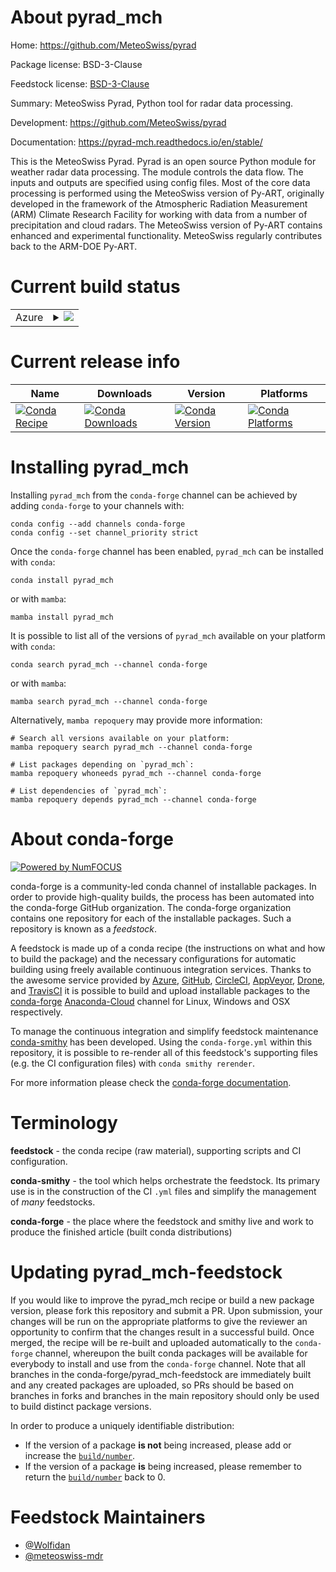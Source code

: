 About pyrad_mch
===============

Home: https://github.com/MeteoSwiss/pyrad

Package license: BSD-3-Clause

Feedstock license: [BSD-3-Clause](https://github.com/conda-forge/pyrad_mch-feedstock/blob/main/LICENSE.txt)

Summary: MeteoSwiss Pyrad, Python tool for radar data processing.

Development: https://github.com/MeteoSwiss/pyrad

Documentation: https://pyrad-mch.readthedocs.io/en/stable/

This is the MeteoSwiss Pyrad. Pyrad is an open source Python
module for weather radar data processing. The module controls the
data flow. The inputs and outputs are specified using config files.
Most of the core data processing is performed using the MeteoSwiss version
of Py-ART, originally developed in the framework of the
Atmospheric Radiation Measurement (ARM) Climate Research Facility for
working with data from a number of precipitation and cloud radars. The
MeteoSwiss version of Py-ART contains enhanced
and experimental functionality. MeteoSwiss regularly contributes back to
the ARM-DOE Py-ART.


Current build status
====================


<table>
    
  <tr>
    <td>Azure</td>
    <td>
      <details>
        <summary>
          <a href="https://dev.azure.com/conda-forge/feedstock-builds/_build/latest?definitionId=9184&branchName=main">
            <img src="https://dev.azure.com/conda-forge/feedstock-builds/_apis/build/status/pyrad_mch-feedstock?branchName=main">
          </a>
        </summary>
        <table>
          <thead><tr><th>Variant</th><th>Status</th></tr></thead>
          <tbody><tr>
              <td>linux_64_numpy1.20python3.8.____cpython</td>
              <td>
                <a href="https://dev.azure.com/conda-forge/feedstock-builds/_build/latest?definitionId=9184&branchName=main">
                  <img src="https://dev.azure.com/conda-forge/feedstock-builds/_apis/build/status/pyrad_mch-feedstock?branchName=main&jobName=linux&configuration=linux%20linux_64_numpy1.20python3.8.____cpython" alt="variant">
                </a>
              </td>
            </tr><tr>
              <td>linux_64_numpy1.20python3.9.____cpython</td>
              <td>
                <a href="https://dev.azure.com/conda-forge/feedstock-builds/_build/latest?definitionId=9184&branchName=main">
                  <img src="https://dev.azure.com/conda-forge/feedstock-builds/_apis/build/status/pyrad_mch-feedstock?branchName=main&jobName=linux&configuration=linux%20linux_64_numpy1.20python3.9.____cpython" alt="variant">
                </a>
              </td>
            </tr><tr>
              <td>linux_64_numpy1.21python3.10.____cpython</td>
              <td>
                <a href="https://dev.azure.com/conda-forge/feedstock-builds/_build/latest?definitionId=9184&branchName=main">
                  <img src="https://dev.azure.com/conda-forge/feedstock-builds/_apis/build/status/pyrad_mch-feedstock?branchName=main&jobName=linux&configuration=linux%20linux_64_numpy1.21python3.10.____cpython" alt="variant">
                </a>
              </td>
            </tr><tr>
              <td>osx_64_numpy1.20python3.8.____cpython</td>
              <td>
                <a href="https://dev.azure.com/conda-forge/feedstock-builds/_build/latest?definitionId=9184&branchName=main">
                  <img src="https://dev.azure.com/conda-forge/feedstock-builds/_apis/build/status/pyrad_mch-feedstock?branchName=main&jobName=osx&configuration=osx%20osx_64_numpy1.20python3.8.____cpython" alt="variant">
                </a>
              </td>
            </tr><tr>
              <td>osx_64_numpy1.20python3.9.____cpython</td>
              <td>
                <a href="https://dev.azure.com/conda-forge/feedstock-builds/_build/latest?definitionId=9184&branchName=main">
                  <img src="https://dev.azure.com/conda-forge/feedstock-builds/_apis/build/status/pyrad_mch-feedstock?branchName=main&jobName=osx&configuration=osx%20osx_64_numpy1.20python3.9.____cpython" alt="variant">
                </a>
              </td>
            </tr><tr>
              <td>osx_64_numpy1.21python3.10.____cpython</td>
              <td>
                <a href="https://dev.azure.com/conda-forge/feedstock-builds/_build/latest?definitionId=9184&branchName=main">
                  <img src="https://dev.azure.com/conda-forge/feedstock-builds/_apis/build/status/pyrad_mch-feedstock?branchName=main&jobName=osx&configuration=osx%20osx_64_numpy1.21python3.10.____cpython" alt="variant">
                </a>
              </td>
            </tr>
          </tbody>
        </table>
      </details>
    </td>
  </tr>
</table>

Current release info
====================

| Name | Downloads | Version | Platforms |
| --- | --- | --- | --- |
| [![Conda Recipe](https://img.shields.io/badge/recipe-pyrad_mch-green.svg)](https://anaconda.org/conda-forge/pyrad_mch) | [![Conda Downloads](https://img.shields.io/conda/dn/conda-forge/pyrad_mch.svg)](https://anaconda.org/conda-forge/pyrad_mch) | [![Conda Version](https://img.shields.io/conda/vn/conda-forge/pyrad_mch.svg)](https://anaconda.org/conda-forge/pyrad_mch) | [![Conda Platforms](https://img.shields.io/conda/pn/conda-forge/pyrad_mch.svg)](https://anaconda.org/conda-forge/pyrad_mch) |

Installing pyrad_mch
====================

Installing `pyrad_mch` from the `conda-forge` channel can be achieved by adding `conda-forge` to your channels with:

```
conda config --add channels conda-forge
conda config --set channel_priority strict
```

Once the `conda-forge` channel has been enabled, `pyrad_mch` can be installed with `conda`:

```
conda install pyrad_mch
```

or with `mamba`:

```
mamba install pyrad_mch
```

It is possible to list all of the versions of `pyrad_mch` available on your platform with `conda`:

```
conda search pyrad_mch --channel conda-forge
```

or with `mamba`:

```
mamba search pyrad_mch --channel conda-forge
```

Alternatively, `mamba repoquery` may provide more information:

```
# Search all versions available on your platform:
mamba repoquery search pyrad_mch --channel conda-forge

# List packages depending on `pyrad_mch`:
mamba repoquery whoneeds pyrad_mch --channel conda-forge

# List dependencies of `pyrad_mch`:
mamba repoquery depends pyrad_mch --channel conda-forge
```


About conda-forge
=================

[![Powered by
NumFOCUS](https://img.shields.io/badge/powered%20by-NumFOCUS-orange.svg?style=flat&colorA=E1523D&colorB=007D8A)](https://numfocus.org)

conda-forge is a community-led conda channel of installable packages.
In order to provide high-quality builds, the process has been automated into the
conda-forge GitHub organization. The conda-forge organization contains one repository
for each of the installable packages. Such a repository is known as a *feedstock*.

A feedstock is made up of a conda recipe (the instructions on what and how to build
the package) and the necessary configurations for automatic building using freely
available continuous integration services. Thanks to the awesome service provided by
[Azure](https://azure.microsoft.com/en-us/services/devops/), [GitHub](https://github.com/),
[CircleCI](https://circleci.com/), [AppVeyor](https://www.appveyor.com/),
[Drone](https://cloud.drone.io/welcome), and [TravisCI](https://travis-ci.com/)
it is possible to build and upload installable packages to the
[conda-forge](https://anaconda.org/conda-forge) [Anaconda-Cloud](https://anaconda.org/)
channel for Linux, Windows and OSX respectively.

To manage the continuous integration and simplify feedstock maintenance
[conda-smithy](https://github.com/conda-forge/conda-smithy) has been developed.
Using the ``conda-forge.yml`` within this repository, it is possible to re-render all of
this feedstock's supporting files (e.g. the CI configuration files) with ``conda smithy rerender``.

For more information please check the [conda-forge documentation](https://conda-forge.org/docs/).

Terminology
===========

**feedstock** - the conda recipe (raw material), supporting scripts and CI configuration.

**conda-smithy** - the tool which helps orchestrate the feedstock.
                   Its primary use is in the construction of the CI ``.yml`` files
                   and simplify the management of *many* feedstocks.

**conda-forge** - the place where the feedstock and smithy live and work to
                  produce the finished article (built conda distributions)


Updating pyrad_mch-feedstock
============================

If you would like to improve the pyrad_mch recipe or build a new
package version, please fork this repository and submit a PR. Upon submission,
your changes will be run on the appropriate platforms to give the reviewer an
opportunity to confirm that the changes result in a successful build. Once
merged, the recipe will be re-built and uploaded automatically to the
`conda-forge` channel, whereupon the built conda packages will be available for
everybody to install and use from the `conda-forge` channel.
Note that all branches in the conda-forge/pyrad_mch-feedstock are
immediately built and any created packages are uploaded, so PRs should be based
on branches in forks and branches in the main repository should only be used to
build distinct package versions.

In order to produce a uniquely identifiable distribution:
 * If the version of a package **is not** being increased, please add or increase
   the [``build/number``](https://docs.conda.io/projects/conda-build/en/latest/resources/define-metadata.html#build-number-and-string).
 * If the version of a package **is** being increased, please remember to return
   the [``build/number``](https://docs.conda.io/projects/conda-build/en/latest/resources/define-metadata.html#build-number-and-string)
   back to 0.

Feedstock Maintainers
=====================

* [@Wolfidan](https://github.com/Wolfidan/)
* [@meteoswiss-mdr](https://github.com/meteoswiss-mdr/)

